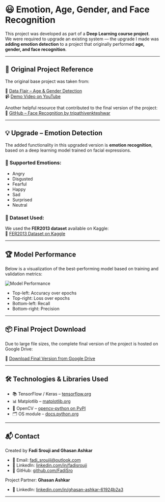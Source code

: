 # 😃 Emotion, Age, Gender, and Face Recognition
 
This project was developed as part of a **Deep Learning course project**.  
We were required to upgrade an existing system — the upgrade I made was **adding emotion detection** to a project that originally performed **age, gender, and face recognition**.

---

## 📌 Original Project Reference

The original base project was taken from:

🔗 [Data Flair – Age & Gender Detection](https://data-flair.training/blogs/python-project-gender-age-detection/)  
📹 [Demo Video on YouTube](https://www.youtube.com/watch?v=CPtBakonno8)  

Another helpful resource that contributed to the final version of the project:  
🔗 [GitHub – Face Recognition by tripathivenkteshwar](https://github.com/tripathivenkteshwar/faceDetection)

---

## 💡 Upgrade – Emotion Detection

The added functionality in this upgraded version is **emotion recognition**, based on a deep learning model trained on facial expressions.

### 🎯 Supported Emotions:
- Angry
- Disgusted
- Fearful
- Happy
- Sad
- Surprised
- Neutral

### 🧠 Dataset Used:
We used the **FER2013 dataset** available on Kaggle:  
🔗 [FER2013 Dataset on Kaggle](https://www.kaggle.com/datasets/deadskull7/fer2013)

---

## 🏆 Model Performance

Below is a visualization of the best-performing model based on training and validation metrics:

![Model Performance](best.jpeg)

- Top-left: Accuracy over epochs  
- Top-right: Loss over epochs  
- Bottom-left: Recall  
- Bottom-right: Precision

---

## 📦 Final Project Download

Due to large file sizes, the complete final version of the project is hosted on Google Drive:

📁 [Download Final Version from Google Drive](https://drive.google.com/drive/u/1/folders/13SxXxBu8q_62XFSgpbuH9IE7xD6xXTiv)

---

## 🛠️ Technologies & Libraries Used

- 📚 TensorFlow / Keras – [tensorflow.org](https://www.tensorflow.org/guide/keras)  
- 📊 Matplotlib – [matplotlib.org](https://matplotlib.org/2.0.2/users/pyplot_tutorial.html)  
- 🎥 OpenCV – [opencv-python on PyPI](https://pypi.org/project/opencv-python/)  
- 🗂️ OS module – [docs.python.org](https://docs.python.org/3/library/os.html)

---

## 📬 Contact

Created by **Fadi Srouji and Ghasan Ashkar**

- 📧 Email: fadi_sroujii@outlook.com  
- 🔗 LinkedIn: [linkedin.com/in/fadisrouji](https://www.linkedin.com/in/fadisrouji)  
- 💼 GitHub: [github.com/FadiSro](https://github.com/FadiSro)

Project Partner: **Ghasan Ashkar**  
- 🔗 LinkedIn: [linkedin.com/in/ghasan-ashkar-61924b2a3](https://www.linkedin.com/in/ghasan-ashkar-61924b2a3)

---
